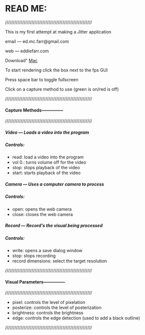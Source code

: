 <h1>READ ME:</h1>
<div>
<p>////////////////////////////////////////////////////////</p>
<p>This is my first attempt at making a Jitter application</p>
<p>email — ed.mc.farr@gmail.com</p>
<p>web — eddiefarr.com</p>
<p>Download" <a href="https://drive.google.com/file/d/0Bxd7aIM353eSXzdGUjRFOTJZaEk/view?usp=sharing">Mac</a></p>
<p>To start rendering click the box next to the fps GUI</p>
<p>Press space bar to toggle fullscreen</p>
<p>Click on a capture method to use (green is on/red is off)</p>
</div>
<div>
<p>////////////////////////////////////////////////////////</p>
<h4>Capture Methods—————</h4>
<p>////////////////////////////////////////////////////////</p>
<h5>Video — Loads a video into the program</h5>
<h5>Controls:</h5>
<ul>
	<li>read: load a video into the program</li>
	<li>vol 0.: turns volume off for the video</li>
	<li>stop: stops playback of the video</li>
	<li>start: starts playback of the video</li>
</ul>
<h5>Camera — Uses a computer camera to process</h5>
<h5>Controls:</h5>
<ul>
	<li>open: opens the web camera</li>
	<li>close: closes the web camera</li>
</ul>
<h5>Record — Record's the visual being processed</h5>
<h5>Controls:</h5>
<ul>
	<li>write: opens a save dialog window</li>
	<li>stop: stops recording</li>
	<li>record dimensions: select the target resolution</li>
</ul>
</div>
<div>
<p>////////////////////////////////////////////////////////</p4>
<h4>Visual Parameters—————</h4>
<p>////////////////////////////////////////////////////////</p>
<ul>
	<li>pixel:  controls the level of pixelation</li>
	<li>posterize: controls the level of posterization</li> 
	<li>brightness: controls the brightness</li>
	<li>edge: controls the edge detection (used to add a black outline)</li>
</ul>
<p>////////////////////////////////////////////////////////</p>
</div>
